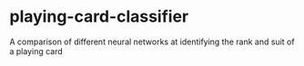 # playing-card-classifier
A comparison of different neural networks at identifying the rank and suit of a playing card
